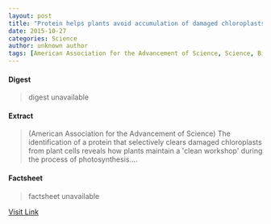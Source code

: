 ```yaml
---
layout: post
title: "Protein helps plants avoid accumulation of damaged chloroplasts"
date: 2015-10-27
categories: Science
author: unknown author
tags: [American Association for the Advancement of Science, Science, Biology]
---
```



#### Digest
>digest unavailable

#### Extract
>(American Association for the Advancement of Science) The identification of a protein that selectively clears damaged chloroplasts from plant cells reveals how plants maintain a 'clean workshop' during the process of photosynthesis....

#### Factsheet
>factsheet unavailable

[Visit Link](http://www.eurekalert.org/pub_releases/2015-10/aaft-php101915.php)



